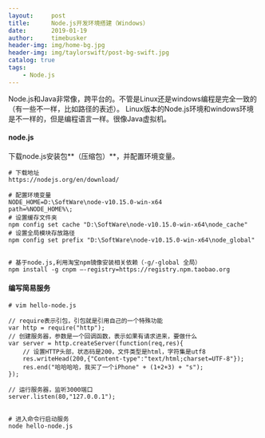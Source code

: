 ```yaml
---
layout:     post
title:      Node.js开发环境搭建（Windows）
date:       2019-01-19
author:     timebusker
header-img: img/home-bg.jpg
header-img: img/taylorswift/post-bg-swift.jpg
catalog: true
tags:
    - Node.js
---
```


Node.js和Java非常像，跨平台的。不管是Linux还是windows编程是完全一致的（有一些不一样，比如路径的表述）。
Linux版本的Node.js环境和windows环境是不一样的，但是编程语言一样。很像Java虚拟机。

#### node.js
下载node.js安装包**（压缩包）**，并配置环境变量。

```
# 下载地址
https://nodejs.org/en/download/

# 配置环境变量
NODE_HOME=D:\SoftWare\node-v10.15.0-win-x64
path=%NODE_HOME%\;	
# 设置缓存文件夹
npm config set cache "D:\SoftWare\node-v10.15.0-win-x64\node_cache"
# 设置全局模块存放路径
npm config set prefix "D:\SoftWare\node-v10.15.0-win-x64\node_global"


# 基于node.js,利用淘宝npm镜像安装相关依赖（-g/-global 全局）
npm install -g cnpm –-registry=https://registry.npm.taobao.org
```

#### 编写简易服务

```
# vim hello-node.js

// require表示引包，引包就是引用自己的一个特殊功能
var http = require("http");
// 创建服务器，参数是一个回调函数，表示如果有请求进来，要做什么
var server = http.createServer(function(req,res){
	// 设置HTTP头部，状态码是200，文件类型是html，字符集是utf8
	res.writeHead(200,{"Content-type":"text/html;charset=UTF-8"});
	res.end("哈哈哈哈，我买了一个iPhone" + (1+2+3) + "s");
});

// 运行服务器，监听3000端口
server.listen(80,"127.0.0.1");


# 进入命令行启动服务
node hello-node.js
```